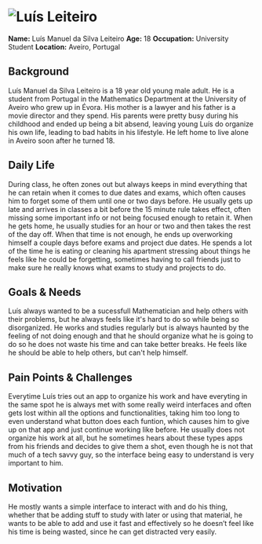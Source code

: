 # ![Luís Leiteiro](personas/persona2.jpeg)
**Name:** Luís Manuel da Silva Leiteiro
**Age:** 18
**Occupation:** University Student
**Location:** Aveiro, Portugal

## Background
Luís Manuel da Silva Leiteiro is a 18 year old young male adult. He is a student from Portugal in the Mathematics Department at the University of Aveiro who grew up in Évora. His mother is a lawyer and his father is a movie director and they spend. His parents were pretty busy during his childhood and ended up being a bit absend, leaving young Luís do organize his own life, leading to bad habits in his lifestyle. He left home to live alone in Aveiro soon after he turned 18.

## Daily Life
During class, he often zones out but always keeps in mind everything that he can retain when it comes to due dates and exams, which often causes him to forget some of them until one or two days before. He usually gets up late and arrives in classes a bit before the 15 minute rule takes effect, often missing some important info or not being focused enough to retain it. When he gets home, he usually studies for an hour or two and then takes the rest of the day off. When that time is not enough, he ends up overworking himself a couple days before exams and project due dates. He spends a lot of the time he is eating or cleaning his apartment stressing about things he feels like he could be forgetting, sometimes having to call friends just to make sure he really knows what exams to study and projects to do.

## Goals & Needs
Luís always wanted to be a sucessfull Mathematician and help others with their problems, but he always feels like it's hard to do so while being so disorganized. He works and studies regularly but is always haunted by the feeling of not doing enough and that he should organize what he is going to do so he does not waste his time and can take better breaks. He feels like he should be able to help others, but can't help himself.

## Pain Points & Challenges
Everytime Luís tries out an app to organize his work and have everyting in the same spot he is always met with some really weird interfaces and often gets lost within all the options and functionalities, taking him too long to even understand what button does each funtion, which causes him to give up on that app and just continue working like before. He usually does not organize his work at all, but he sometimes hears about these types apps from his friends and decides to give them a shot, even though he is not that much of a tech savvy guy, so the interface being easy to understand is very important to him.

## Motivation
He mostly wants a simple interface to interact with and do his thing, whether that be adding stuff to study with later or using that material, he wants to be able to add and use it fast and effectively so he doesn’t feel like his time is being wasted, since he can get distracted very easily.